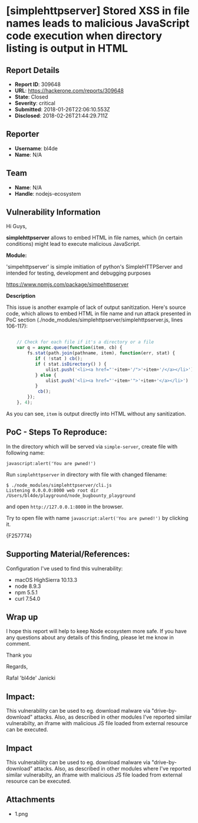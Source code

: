 # [simplehttpserver] Stored XSS in file names leads to malicious JavaScript code execution when directory listing is output in HTML

## Report Details
- **Report ID**: 309648
- **URL**: https://hackerone.com/reports/309648
- **State**: Closed
- **Severity**: critical
- **Submitted**: 2018-01-26T22:06:10.553Z
- **Disclosed**: 2018-02-26T21:44:29.711Z

## Reporter
- **Username**: bl4de
- **Name**: N/A

## Team
- **Name**: N/A
- **Handle**: nodejs-ecosystem

## Vulnerability Information
Hi Guys,

**simplehttpserver** allows to embed HTML in file names, which (in certain conditions) might lead to execute malicious JavaScript.

**Module:** 

'simpehttpserver' is simple imitiation of python's SimpleHTTPServer and intended for testing, development and debugging purposes

https://www.npmjs.com/package/simpehttpserver

**Description**

This issue is another example of lack of output sanitization. 
Here's source code, which allows to embed HTML in file name and run attack presented in PoC section (./node_modules/simplehttpserver/simplehttpserver.js, lines 106-117):


```javascript

    // Check for each file if it's a directory or a file
    var q = async.queue(function(item, cb) {
        fs.stat(path.join(pathname, item), function(err, stat) {
           if ( !stat ) cb();
           if ( stat.isDirectory() ) {
               ulist.push('<li><a href="'+item+'/">'+item+'/</a></li>')
           } else {
               ulist.push('<li><a href="'+item+'">'+item+'</a></li>')
           }
            cb();
        });
    }, 4);
```

As you can see, ```item``` is output directly into HTML without any sanitization.

## PoC - Steps To Reproduce:

In the directory which will be served via ```simple-server```, create file with following name:

```
javascript:alert('You are pwned!')
```

Run ```simplehttpserver``` in directory with file with changed filename:

```
$ ./node_modules/simplehttpserver/cli.js
Listening 0.0.0.0:8000 web root dir /Users/bl4de/playground/node_bugbounty_playground
```

and open ```http://127.0.0.1:8000``` in the browser.

Try to open file with name ```javascript:alert('You are pwned!')``` by clicking it.

{F257774}

## Supporting Material/References:

Configuration I've used to find this vulnerability:

- macOS HighSierra 10.13.3
- node 8.9.3
- npm 5.5.1
- curl 7.54.0

## Wrap up

I hope this report will help to keep Node ecosystem more safe. If you have any questions about any details of this finding, please let me know in comment.

Thank you

Regards,

Rafal 'bl4de' Janicki


## Impact:

This vulnerability can be used to eg. download malware via "drive-by-download" attacks. Also, as described in other modules I've reported similar vulnerabilty, an iframe with malicious JS file loaded from external resource can be executed.

## Impact

This vulnerability can be used to eg. download malware via "drive-by-download" attacks. Also, as described in other modules where I've reported similar vulnerabilty, an iframe with malicious JS file loaded from external resource can be executed.

## Attachments
- 1.png
